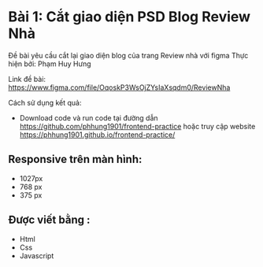 # Bài 1: Cắt giao diện PSD Blog Review Nhà

Đề bài yêu cầu cắt lại giao diện blog của trang Review nhà với figma Thực hiện bởi: Phạm Huy Hưng

Link đề bài: https://www.figma.com/file/OqoskP3WsOjZYsIaXsqdm0/ReviewNha

Cách sử dụng kết quả:
- Download code và run code tại đường dẫn https://github.com/phhung1901/frontend-practice hoặc truy cập website https://phhung1901.github.io/frontend-practice/
## Responsive trên màn hình:
 - 1027px
 - 768 px
 - 375 px
## Được viết bằng :
 - Html
 - Css
 - Javascript 
 